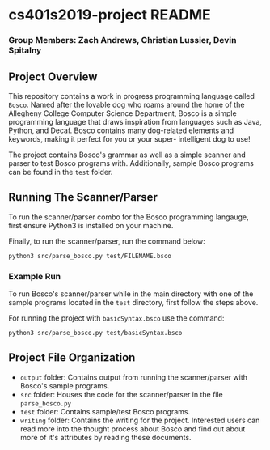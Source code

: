 # cs401s2019-project README
### Group Members: Zach Andrews, Christian Lussier, Devin Spitalny

## Project Overview
This repository contains a work in progress programming language called `Bosco`.
Named after the lovable dog who roams around the home of the Allegheny College
Computer Science Department, Bosco is a simple programming language that draws
inspiration from languages such as Java, Python, and Decaf. Bosco contains many
dog-related elements and keywords, making it perfect for you or your super-
intelligent dog to use!

The project contains Bosco's grammar as well as a simple scanner and parser to
test Bosco programs with. Additionally, sample Bosco programs can be found in
the `test` folder.

## Running The Scanner/Parser
To run the scanner/parser combo for the Bosco programming langauge, first ensure
Python3 is installed on your machine.

Finally, to run the scanner/parser, run the command below:
```
python3 src/parse_bosco.py test/FILENAME.bsco
```

### Example Run
To run Bosco's scanner/parser while in the main directory with one of the
sample programs located in the `test` directory, first follow the steps above.

For running the project with `basicSyntax.bsco` use the command:
```
python3 src/parse_bosco.py test/basicSyntax.bsco
```

## Project File Organization
- `output` folder: Contains output from running the scanner/parser with Bosco's
  sample programs.
- `src` folder: Houses the code for the scanner/parser in the file `parse_bosco.py`
- `test` folder: Contains sample/test Bosco programs.
- `writing` folder: Contains the writing for the project. Interested users can
  read more into the thought process about Bosco and find out about more of it's
  attributes by reading these documents.
